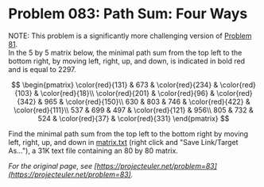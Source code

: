 # Problem 083: Path Sum: Four Ways
  
NOTE: This problem is a significantly more challenging version of [Problem 81](https://projecteuler.net/problem=81).  
In the $5$ by $5$ matrix below, the minimal path sum from the top left to the bottom right, by moving left, right, up, and down, is indicated in bold red and is equal to $2297$.  
  
$$  
\begin{pmatrix}  
\color{red}{131} & 673 & \color{red}{234} & \color{red}{103} & \color{red}{18}\\  
\color{red}{201} & \color{red}{96} & \color{red}{342} & 965 & \color{red}{150}\\  
630 & 803 & 746 & \color{red}{422} & \color{red}{111}\\  
537 & 699 & 497 & \color{red}{121} & 956\\  
805 & 732 & 524 & \color{red}{37} & \color{red}{331}  
\end{pmatrix}  
$$  
  
Find the minimal path sum from the top left to the bottom right by moving left, right, up, and down in [matrix.txt](./matrix.txt) (right click and "Save Link/Target As..."), a 31K text file containing an $80$ by $80$ matrix.  

*For the original page, see [https://projecteuler.net/problem=83](https://projecteuler.net/problem=83).*
